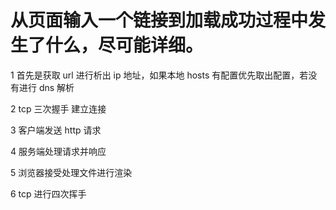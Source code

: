 # 从页面输入一个链接到加载成功过程中发生了什么，尽可能详细。

1 首先是获取 url 进行析出 ip 地址，如果本地 hosts 有配置优先取出配置，若没有进行 dns 解析

2 tcp 三次握手 建立连接

3 客户端发送 http 请求

4 服务端处理请求并响应

5 浏览器接受处理文件进行渲染

6 tcp 进行四次挥手
